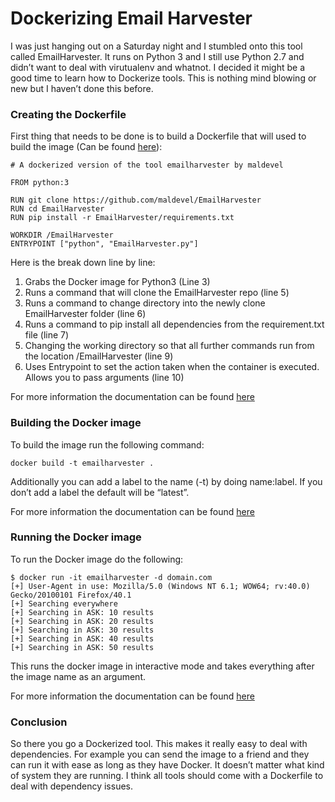 # Dockerizing Email Harvester

I was just hanging out on a Saturday night and I stumbled onto this tool called EmailHarvester. It runs on Python 3 and I still use Python 2.7 and didn’t want to deal with virutualenv and whatnot. I decided it might be a good time to learn how to Dockerize tools. This is nothing mind blowing or new but I haven’t done this before.

### Creating the Dockerfile

First thing that needs to be done is to build a Dockerfile that will used to build the image (Can be found [here](https://github.com/sneakerhax/Runbooks/blob/master/Docker/emailharvester/Dockerfile)):

```
# A dockerized version of the tool emailharvester by maldevel

FROM python:3

RUN git clone https://github.com/maldevel/EmailHarvester
RUN cd EmailHarvester
RUN pip install -r EmailHarvester/requirements.txt

WORKDIR /EmailHarvester
ENTRYPOINT ["python", "EmailHarvester.py"]
```

Here is the break down line by line:

1. Grabs the Docker image for Python3 (Line 3)
2. Runs a command that will clone the EmailHarvester repo (line 5)
3. Runs a command to change directory into the newly clone EmailHarvester folder (line 6)
4. Runs a command to pip install all dependencies from the requirement.txt file (line 7)
5. Changing the working directory so that all further commands run from the location /EmailHarvester (line 9)
6. Uses Entrypoint to set the action taken when the container is executed. Allows you to pass arguments (line 10)

For more information the documentation can be found [here](https://docs.docker.com/engine/reference/builder/)

### Building the Docker image

To build the image run  the following command:

```
docker build -t emailharvester .
```

Additionally you can add a label to the name (-t) by doing name:label. If you don’t add a label the default will be “latest”.

For more information the documentation can be found [here](https://docs.docker.com/engine/reference/commandline/build/)

### Running the Docker image

To run the Docker image do the following:

```
$ docker run -it emailharvester -d domain.com
[+] User-Agent in use: Mozilla/5.0 (Windows NT 6.1; WOW64; rv:40.0) Gecko/20100101 Firefox/40.1
[+] Searching everywhere
[+] Searching in ASK: 10 results
[+] Searching in ASK: 20 results
[+] Searching in ASK: 30 results
[+] Searching in ASK: 40 results
[+] Searching in ASK: 50 results
```

This runs the docker image in interactive mode and takes everything after the image name as an argument.

For more information the documentation can be found [here](https://docs.docker.com/engine/reference/commandline/run/)

### Conclusion

So there you go a Dockerized tool. This makes it really easy to deal with dependencies. For example you can send the image to a friend and they can run it with ease as long as they have Docker. It doesn’t matter what kind of system they are running. I think all tools should come with a Dockerfile to deal with dependency issues.
